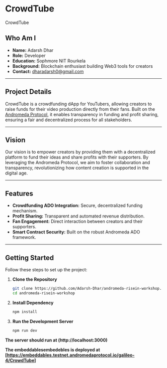 # CrowdTube  

CrowdTube  

## Who Am I  

- **Name:** Adarsh Dhar  
- **Role:** Developer
- **Education:** Sophmore NIT Rourkela
- **Background:** Blockchain enthusiast building Web3 tools for creators  
- **Contact:** dharadarsh0@gmail.com 

---

## Project Details  

CrowdTube is a crowdfunding dApp for YouTubers, allowing creators to raise funds for their video production directly from their fans. Built on the [Andromeda Protocol](https://github.com/andromedaprotocol/embeddable-marketplace-demo), it enables transparency in funding and profit sharing, ensuring a fair and decentralized process for all stakeholders.  

---

## Vision  

Our vision is to empower creators by providing them with a decentralized platform to fund their ideas and share profits with their supporters. By leveraging the Andromeda Protocol, we aim to foster collaboration and transparency, revolutionizing how content creation is supported in the digital age.  

---

## Features  

- **Crowdfunding ADO Integration:** Secure, decentralized funding mechanism.  
- **Profit Sharing:** Transparent and automated revenue distribution.  
- **Fan Engagement:** Direct interaction between creators and their supporters.  
- **Smart Contract Security:** Built on the robust Andromeda ADO framework.  

---

## Getting Started  

Follow these steps to set up the project:  

1. **Clone the Repository**  
   ```bash  
   git clone https://github.com/Adarsh-Dhar/andromeda-risein-workshop.git  
   cd andromeda-risein-workshop

2. **Install Dependency**  
   ```bash  
   npm install

3. **Run the Development Server**  
   ```bash  
   npm run dev

**The server should run at (http://localhost:3000)**

**The embeddablesembedebles is deployed at [https://embeddables.testnet.andromedaprotocol.io/galileo-4/CrowdTube]**

